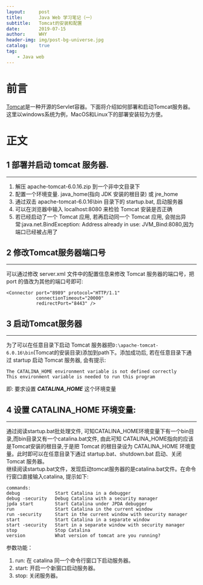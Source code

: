 ```yaml
---
layout:     post
title:      Java Web 学习笔记（一）
subtitle:   Tomcat的安装和配置
date:       2019-07-15
author:     WHY
header-img: img/post-bg-universe.jpg
catalog:    true
tag:
    - Java web
---
```


# 前言
[Tomcat](http://tomcat.apache.org/)是一种开源的Servlet容器。下面将介绍如何部署和启动Tomcat服务器。这里以windows系统为例，MacOS和Linux下的部署安装较为方便。
# 正文
## 1 部署并启动 tomcat 服务器.
---
1. 解压 apache-tomcat-6.0.16.zip 到一个非中文目录下
2. 配置一个环境变量. java_home(指向 JDK 安装的根目录) 或 jre_home
3. 通过双击 apache-tomcat-6.0.16\bin 目录下的 startup.bat, 启动服务器
4. 可以在浏览器中输入 localhost:8080 来检验 Tomcat 安装是否正确
5. 若已经启动了一个 Tomcat 应用, 若再启动同一个 Tomcat 应用, 会抛出异常:java.net.BindException: Address already in use: JVM_Bind:8080,因为端口已经被占用了

## 2 修改Tomcat服务器端口号
---
可以通过修改 server.xml 文件中的配置信息来修改 Tomcat 服务器的端口号，把 port 的值改为其他的端口号即可:
```
<Connector port="8989" protocol="HTTP/1.1" 
           connectionTimeout="20000" 
           redirectPort="8443" />
```
## 3 启动Tomcat服务器
---
为了可以在任意目录下启动 Tomcat 服务器把```D:\apache-tomcat-6.0.16\bin```(Tomcat的安装目录)添加到path下。添加成功后, 若在任意目录下通过 startup 启动 Tomcat 服务器, 会有提示:
```
The CATALINA_HOME environment variable is not defined correctly
This environment variable is needed to run this program
```
即: 要求设置 _**CATALINA_HOME**_ 这个环境变量

## 4 设置 CATALINA_HOME 环境变量:
---
通过阅读startup.bat批处理文件, 可知CATALINA_HOME环境变量下有一个bin目录,而bin目录又有一个catalina.bat文件, 由此可知 CATALINA_HOME指向的应该是Tomcat安装的根目录,于是把 Tomcat 的根目录设为 CATALINA_HOME 环境变量。此时即可以在任意目录下通过 startup.bat、shutdown.bat 启动、关闭 Tomcat 服务器。
<br>
继续阅读startup.bat文件，发现启动tomcat服务器的是catalina.bat文件。在命令行窗口直接输入catalina, 提示如下:
```
commands:
debug             Start Catalina in a debugger
debug -security   Debug Catalina with a security manager
jpda start        Start Catalina under JPDA debugger
run               Start Catalina in the current window
run -security     Start in the current window with security manager
start             Start Catalina in a separate window
start -security   Start in a separate window with security manager
stop              Stop Catalina
version           What version of tomcat are you running?
```
参数功能：<br>
1. run: 在 catalina 同一个命令行窗口下启动服务器。
2. start: 开启一个新窗口启动服务器。
3. stop: 关闭服务器。